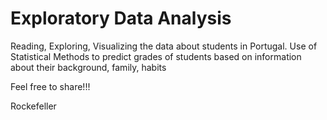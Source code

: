 # Exploratory Data Analysis

Reading, Exploring, Visualizing the data about students in Portugal.
Use of Statistical Methods to predict grades of students based on information about their background, family, habits


Feel free to share!!!

Rockefeller
